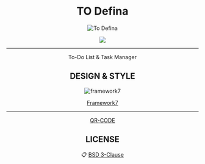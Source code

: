 <center>
  
# TO Defina 

![To Defina](https://defina.ru/uploads/2019/08/6.jpg)

<a href="https://defina.ru/app/to_defina" target="_blank">
  <img src="https://definaru.github.io/assets/images/button_download.png">
</a>

<hr/>

To-Do List &amp; Task Manager


## DESIGN & STYLE

![framework7](http://devnot.com/wp-content/uploads/2017/05/logo-new.png)

[Framework7](https://framework7.io/)

<hr/>

 [QR-CODE](https://definaru.github.io/assets/images/54747568.gif)
 

## LICENSE

:clipboard: [BSD 3-Clause](https://github.com/Todefina/todefina.github.io/blob/master/LICENSE)

</center>
